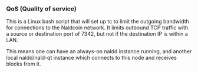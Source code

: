 ### QoS (Quality of service) ###

This is a Linux bash script that will set up tc to limit the outgoing bandwidth for connections to the Naldcoin network. It limits outbound TCP traffic with a source or destination port of 7342, but not if the destination IP is within a LAN.

This means one can have an always-on naldd instance running, and another local naldd/nald-qt instance which connects to this node and receives blocks from it.

